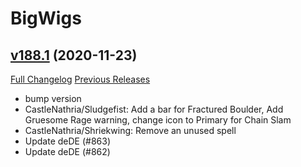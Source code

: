 # BigWigs

## [v188.1](https://github.com/BigWigsMods/BigWigs/tree/v188.1) (2020-11-23)
[Full Changelog](https://github.com/BigWigsMods/BigWigs/compare/v188...v188.1) [Previous Releases](https://github.com/BigWigsMods/BigWigs/releases)

- bump version  
- CastleNathria/Sludgefist: Add a bar for Fractured Boulder, Add Gruesome Rage warning, change icon to Primary for Chain Slam  
- CastleNathria/Shriekwing: Remove an unused spell  
- Update deDE (#863)  
- Update deDE (#862)  
